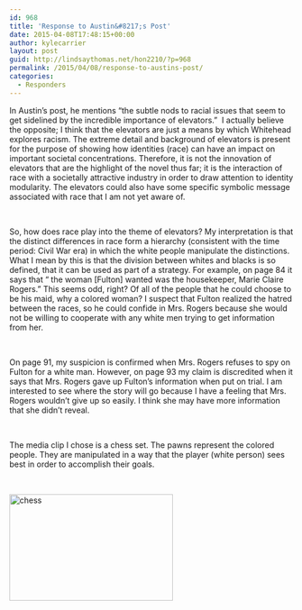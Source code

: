 ```yaml
---
id: 968
title: 'Response to Austin&#8217;s Post'
date: 2015-04-08T17:48:15+00:00
author: kylecarrier
layout: post
guid: http://lindsaythomas.net/hon2210/?p=968
permalink: /2015/04/08/response-to-austins-post/
categories:
  - Responders
---
```

In Austin&#8217;s post, he mentions &#8220;the subtle nods to racial issues that seem to get sidelined by the incredible importance of elevators.&#8221;  I actually believe the opposite; I think that the elevators are just a means by which Whitehead explores racism. The extreme detail and background of elevators is present for the purpose of showing how identities (race) can have an impact on important societal concentrations. Therefore, it is not the innovation of elevators that are the highlight of the novel thus far; it is the interaction of race with a societally attractive industry in order to draw attention to identity modularity. The elevators could also have some specific symbolic message associated with race that I am not yet aware of.

&nbsp;

So, how does race play into the theme of elevators? My interpretation is that the distinct differences in race form a hierarchy (consistent with the time period: Civil War era) in which the white people manipulate the distinctions. What I mean by this is that the division between whites and blacks is so defined, that it can be used as part of a strategy. For example, on page 84 it says that “ the woman [Fulton] wanted was the housekeeper, Marie Claire Rogers.” This seems odd, right? Of all of the people that he could choose to be his maid, why a colored woman? I suspect that Fulton realized the hatred between the races, so he could confide in Mrs. Rogers because she would not be willing to cooperate with any white men trying to get information from her.

&nbsp;

On page 91, my suspicion is confirmed when Mrs. Rogers refuses to spy on Fulton for a white man. However, on page 93 my claim is discredited when it says that Mrs. Rogers gave up Fulton’s information when put on trial. I am interested to see where the story will go because I have a feeling that Mrs. Rogers wouldn’t give up so easily. I think she may have more information that she didn’t reveal.

&nbsp;

The media clip I chose is a chess set. The pawns represent the colored people. They are manipulated in a way that the player (white person) sees best in order to accomplish their goals.

&nbsp;

[<img class="alignnone size-full wp-image-973" src="http://lindsaythomas.net/hon2210/wp-content/uploads/sites/7/2015/04/chess.jpg" alt="chess" width="290" height="189" srcset="http://lindsaythomas.net/hon2210/wp-content/uploads/sites/7/2015/04/chess.jpg 290w, http://lindsaythomas.net/hon2210/wp-content/uploads/sites/7/2015/04/chess-100x65.jpg 100w, http://lindsaythomas.net/hon2210/wp-content/uploads/sites/7/2015/04/chess-150x98.jpg 150w, http://lindsaythomas.net/hon2210/wp-content/uploads/sites/7/2015/04/chess-200x130.jpg 200w" sizes="(max-width: 290px) 100vw, 290px" />](http://lindsaythomas.net/hon2210/wp-content/uploads/sites/7/2015/04/chess.jpg)